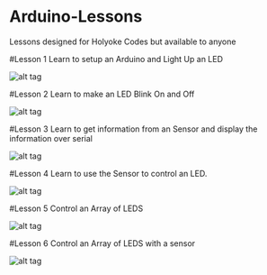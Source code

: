 # Arduino-Lessons
Lessons designed for Holyoke Codes but available to anyone

#Lesson 1
Learn to setup an Arduino and Light Up an LED

![alt tag](https://github.com/tgb20/Arduino-Lessons/blob/master/lesson1/LED_Blink_breadboard.jpg)

#Lesson 2
Learn to make an LED Blink On and Off

![alt tag](https://github.com/tgb20/Arduino-Lessons/blob/master/lesson2/LED_Blink_breadboard.jpg)

#Lesson 3
Learn to get information from an Sensor and display the information over serial

![alt tag](https://github.com/tgb20/Arduino-Lessons/blob/master/lesson3/distance_sensor_breadboard.jpg)

#Lesson 4
Learn to use the Sensor to control an LED.

![alt tag](https://github.com/tgb20/Arduino-Lessons/blob/master/lesson4/distance_sensor_LED_breadboard.jpg)

#Lesson 5
Control an Array of LEDS

![alt tag](https://github.com/tgb20/Arduino-Lessons/blob/master/lesson5/ledArray.png)


#Lesson 6
Control an Array of LEDS with a sensor

![alt tag](https://github.com/tgb20/Arduino-Lessons/blob/master/lesson6/breadboard)